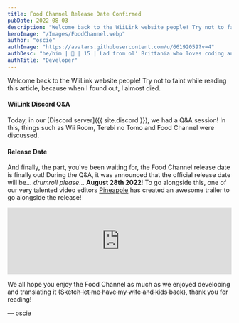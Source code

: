 ```yaml
---
title: Food Channel Release Date Confirmed
pubDate: 2022-08-03
description: "Welcome back to the WiiLink website people! Try not to faint while reading this article, because when I found out, I almost died."
heroImage: "/Images/FoodChannel.webp"
author: "oscie"
authImage: "https://avatars.githubusercontent.com/u/66192059?v=4"
authDesc: "he/him | 🏴󠁧󠁢󠁥󠁮󠁧󠁿 | 15 | Lad from ol' Brittania who loves coding and everything Splatoon related. May or may not own one too many squid plushies..."
authTitle: "Developer"
---
```


Welcome back to the WiiLink website people! Try not to faint while reading this article, because when I found out, I almost died.

#### WiiLink Discord Q&A

Today, in our [Discord server]({{ site.discord }}), we had a Q&A session! In this, things such as Wii Room, Terebi no Tomo and Food Channel were discussed.

#### Release Date

And finally, the part, you've been waiting for, the Food Channel release date is finally out! During the Q&A, it was announced that the official release date will be... *drumroll please*... **August 28th 2022**! To go alongside this, one of our very talented video editors [Pineapple](https://www.youtube.com/channel/UCfxa5lj2wsra8P0mi1BkJ5A) has created an awesome trailer to go alongside the release!

<center><iframe width="100%" src="https://www.youtube.com/embed/i5c4ShKd704" title="YouTube video player" frameborder="0" allow="accelerometer; autoplay; clipboard-write; encrypted-media; gyroscope; picture-in-picture" allowfullscreen></iframe></center>

We all hope you enjoy the Food Channel as much as we enjoyed developing and translating it ~~(Sketch let me have my wife and kids back)~~, thank you for reading!

&mdash; oscie
